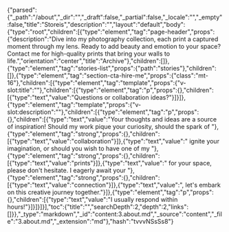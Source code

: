 {"parsed":{"_path":"/about","_dir":"","_draft":false,"_partial":false,"_locale":"","_empty":false,"title":"Storeis","description":"","layout":"default","body":{"type":"root","children":[{"type":"element","tag":"page-header","props":{"description":"Dive into my photography collection, each print a captured moment through my lens. Ready to add beauty and emotion to your space? Contact me for high-quality prints that bring your walls to life.","orientation":"center","title":"Archive"},"children":[]},{"type":"element","tag":"stories-list","props":{"path":"stories"},"children":[]},{"type":"element","tag":"section-cta-hire-me","props":{"class":"mt-16"},"children":[{"type":"element","tag":"template","props":{"v-slot:title":""},"children":[{"type":"element","tag":"p","props":{},"children":[{"type":"text","value":"Questions or collaboration ideas?"}]}]},{"type":"element","tag":"template","props":{"v-slot:description":""},"children":[{"type":"element","tag":"p","props":{},"children":[{"type":"text","value":"Your thoughts and ideas are a source of inspiration! Should my work pique your curiosity, should the spark of "},{"type":"element","tag":"strong","props":{},"children":[{"type":"text","value":"collaboration"}]},{"type":"text","value":" ignite your imagination, or should you wish to have one of my "},{"type":"element","tag":"strong","props":{},"children":[{"type":"text","value":"prints"}]},{"type":"text","value":" for your space, please don't hesitate. I eagerly await your "},{"type":"element","tag":"strong","props":{},"children":[{"type":"text","value":"connection"}]},{"type":"text","value":", let's embark on this creative journey together."}]},{"type":"element","tag":"p","props":{},"children":[{"type":"text","value":"I usually respond within hours!"}]}]}]}],"toc":{"title":"","searchDepth":2,"depth":2,"links":[]}},"_type":"markdown","_id":"content:3.about.md","_source":"content","_file":"3.about.md","_extension":"md"},"hash":"tvvvNSsSs8"}